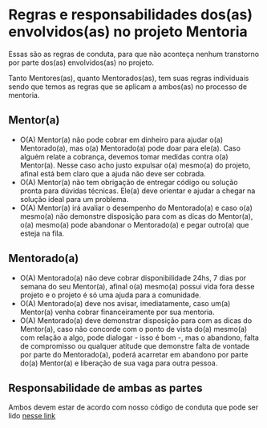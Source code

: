 # Regras e responsabilidades dos(as) envolvidos(as) no projeto Mentoria

Essas são as regras de conduta, para que não aconteça nenhum transtorno por parte dos(as) envolvidos(as) no projeto.

Tanto Mentores(as), quanto Mentorados(as), tem suas regras individuais sendo que temos as regras que se aplicam a ambos(as) no processo de mentoria.

## Mentor(a)

* O(A) Mentor(a) não pode cobrar em dinheiro para ajudar o(a) Mentorado(a), mas o(a) Mentorado(a) pode doar para ele(a).
Caso alguém relate a cobrança, devemos tomar medidas contra o(a) Mentor(a). Nesse caso acho justo expulsar o(a) mesmo(a) do projeto, afinal está bem claro que a ajuda não deve ser cobrada.
* O(A) Mentor(a) não tem obrigação de entregar código ou solução pronta para dúvidas técnicas. Ele(a) deve orientar e ajudar a chegar na solução ideal para um problema.
* O(A) Mentor(a) irá avaliar o desempenho do Mentorado(a) e caso o(a) mesmo(a) não demonstre disposição para com as dicas do Mentor(a), o(a) mesmo(a) pode abandonar o Mentorado(a) e pegar outro(a) que esteja na fila.

## Mentorado(a)

* O(A) Mentorado(a) não deve cobrar disponibilidade 24hs, 7 dias por semana do seu Mentor(a), afinal o(a) mesmo(a) possui vida fora desse projeto e o projeto é só uma ajuda para a comunidade.
* O(A) Mentorado(a) deve nos avisar, imediatamente, caso um(a) Mentor(a) venha cobrar financeiramente por sua mentoria.
* O(A) Mentorado(a) deve demonstrar disposição para com as dicas do Mentor(a), caso não concorde com o ponto de vista do(a) mesmo(a) com relação a algo, pode dialogar - isso é bom -, mas o abandono, falta de compromisso ou qualquer atitude que demonstre falta de vontade por parte do Mentorado(a), poderá acarretar em abandono por parte do(a) Mentor(a) e liberação de sua vaga para outra pessoa.

## Responsabilidade de ambas as partes

Ambos devem estar de acordo com nosso código de conduta que pode ser lido [nesse link](https://github.com/training-center/sobre/blob/master/CONDUCT.md)
